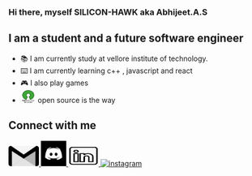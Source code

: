 ### Hi there, myself SILICON-HAWK aka Abhijeet.A.S

## I am a student and a future software engineer 
- :books: I am currently study at vellore institute of technology.
- :keyboard: I am currently learning c++ , javascript and react
- 🎮 I also play games 
- <img src = "https://github.com/SILICON-HAWK/SILICON-HAWK/blob/main/imageSource/openSourceInitiative/download.png" width="30" height ="25"> open source is the way

## Connect with me

<a href="https://github.com/SILICON-HAWK">
<img alt="" src="https://github.com/SILICON-HAWK/SILICON-HAWK/blob/main/imageSource/gamil/gmail-icon-logo-black-and-white.png" width="60" height="40">
</a>

<a href="https://discordapp.com/users/597474801992335400">
<img alt="discord" src="https://github.com/SILICON-HAWK/SILICON-HAWK/blob/main/imageSource/discord/discord%20darkmode%20icon.jpg" width="50" height="">
</a>

<a href="https://www.linkedin.com/in/abhijeet-a-s-0b2218221/">
<img alt="instagram" src="https://github.com/SILICON-HAWK/SILICON-HAWK/blob/main/imageSource/linkedin/linked%20in%20white.png" width="60" height="40">
</a>

<a href="https://www.instagram.com/abhijeet_81/">
<img alt="instagram" src="https://www.techplip.com/wp-content/uploads/2020/11/Dark-Mode-on-Instagram.jpg" width="60" height="40">
</a>
